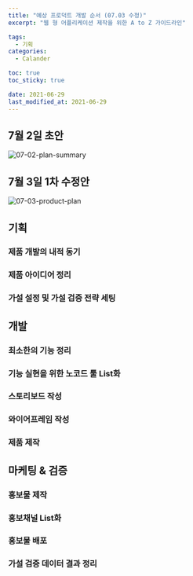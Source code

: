 ```yaml
---
title: "예상 프로덕트 개발 순서 (07.03 수정)"
excerpt: "웹 형 어플리케이션 제작을 위한 A to Z 가이드라인"

tags:
  - 기획
categories:
  - Calander

toc: true
toc_sticky: true

date: 2021-06-29
last_modified_at: 2021-06-29
---
```

## 7월 2일 초안
![07-02-plan-summary](https://user-images.githubusercontent.com/73425926/124282547-e986f000-db85-11eb-90c6-7462598ad7e4.jpg)

## 7월 3일 1차 수정안
![07-03-product-plan](https://user-images.githubusercontent.com/73425926/124357086-96c83980-dc54-11eb-84f4-f4ce2da671b0.jpg)
## 기획
### 제품 개발의 내적 동기
### 제품 아이디어 정리
### 가설 설정 및 가설 검증 전략 세팅

## 개발
### 최소한의 기능 정리 
### 기능 실현을 위한 노코드 툴 List화
### 스토리보드 작성
### 와이어프레임 작성 
### 제품 제작
## 마케팅 & 검증
### 홍보물 제작 
### 홍보채널 List화
### 홍보물 배포
### 가설 검증 데이터 결과 정리